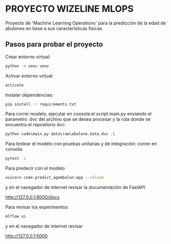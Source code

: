# PROYECTO WIZELINE MLOPS 
Proyecto de 'Machine Learning Operations' para la predicción de la edad de abulones en base a sus características físicas

## Pasos para probar el proyecto

Crear entorno virtual:

```cmd
python -m venv venv
```

Activar entorno virtual:

```cmd
activate
```

Instalar dependencias:

```cmd
pip install -r requirements.txt
```


Para correr modelo, ejecutar en consola el script main.py 
enviando el parametro .dvc del archivo que se desea procesar y la ruta donde se encuentra el repositorio dvc: 

```cmd
python code\main.py data\raw\abalone.data.dvc .\
```

Para testear el modelo con pruebas unitarias y de integración: correr en consola: 

```cmd
pytest -v
```


Para predecir con el modelo

```cmd
uvicorn code.predict_ageAbalon:app --reload
```
y en el navegador de internet revisar la documentación de FastAPI

http://127.0.0.1:8000/docs



Para revisar los experimentos

```cmd
mlflow ui
```
y en el navegador de internet revisar

http://127.0.0.1:5000
